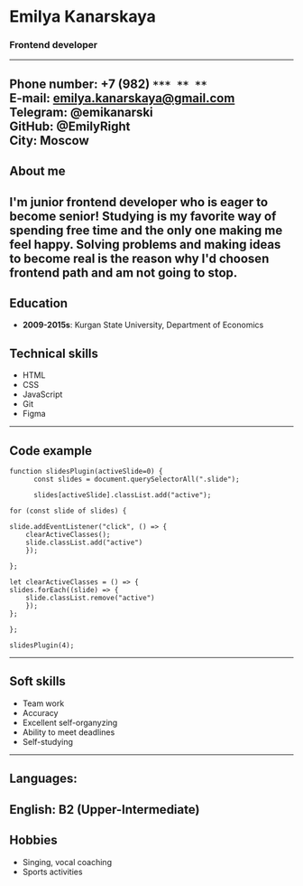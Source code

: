 # Emilya Kanarskaya
### Frontend developer  
-------------
**Phone number**: +7 (982) `*** ** **`  
**E-mail**: emilya.kanarskaya@gmail.com  
**Telegram**: @emikanarski  
**GitHub**: @EmilyRight  
**City**: Moscow  
-------------
## About me
I'm junior frontend developer who is eager to become senior! Studying is my favorite way of spending free time and the only one making me feel happy. Solving problems and making ideas to become real is the reason why I'd choosen frontend path and am not going to stop.  
-------------
## Education
* **2009-2015s**: Kurgan State University, Department of Economics

## Technical skills
* HTML
* CSS
* JavaScript
* Git
* Figma
-------------
## Code example
    function slidesPlugin(activeSlide=0) {
          const slides = document.querySelectorAll(".slide");
    
          slides[activeSlide].classList.add("active");

    for (const slide of slides) {
    
    slide.addEventListener("click", () => {
        clearActiveClasses();
        slide.classList.add("active")
        });
    
    };

    let clearActiveClasses = () => {  
    slides.forEach((slide) => {
        slide.classList.remove("active")
        });
    };
    
    };

    slidesPlugin(4);
-------------
## Soft skills
* Team work
* Accuracy
* Excellent self-organyzing
* Аbility to meet deadlines
* Self-studying
-------------
## Languages:
**English: B2** (Upper-Intermediate)
-------------
## Hobbies
* Singing, vocal coaching
* Sports activities
